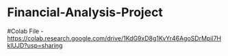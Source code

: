 # Financial-Analysis-Project
#Colab File - https://colab.research.google.com/drive/1KdG9xD8g1KvYr46AgoSDrMpil7HklUJD?usp=sharing

